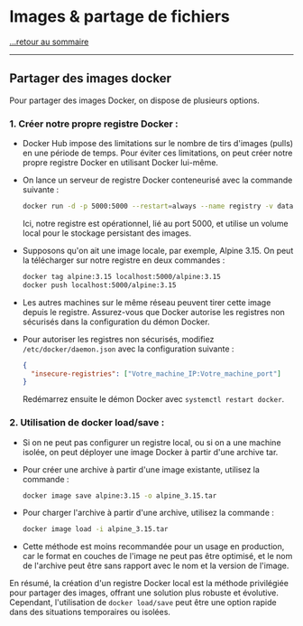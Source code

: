 # Images & partage de fichiers

[...retour au sommaire](../sommaire.md)

---

## Partager des images docker

Pour partager des images Docker, on dispose de plusieurs options.

### 1. **Créer notre propre registre Docker :**

- Docker Hub impose des limitations sur le nombre de tirs d'images (pulls) en une période de temps. Pour éviter ces limitations, on peut créer notre propre registre Docker en utilisant Docker lui-même.

- On lance un serveur de registre Docker conteneurisé avec la commande suivante :

  ```bash
  docker run -d -p 5000:5000 --restart=always --name registry -v data:/var/lib/registry registry:2
  ```

  Ici, notre registre est opérationnel, lié au port 5000, et utilise un volume local pour le stockage persistant des images.

- Supposons qu'on ait une image locale, par exemple, Alpine 3.15. On peut la télécharger sur notre registre en deux commandes :

  ```bash
  docker tag alpine:3.15 localhost:5000/alpine:3.15
  docker push localhost:5000/alpine:3.15
  ```

- Les autres machines sur le même réseau peuvent tirer cette image depuis le registre. Assurez-vous que Docker autorise les registres non sécurisés dans la configuration du démon Docker.

- Pour autoriser les registres non sécurisés, modifiez `/etc/docker/daemon.json` avec la configuration suivante :

  ```json
  {
    "insecure-registries": ["Votre_machine_IP:Votre_machine_port"]
  }
  ```

  Redémarrez ensuite le démon Docker avec `systemctl restart docker`.

### 2. **Utilisation de docker load/save :**

- Si on ne peut pas configurer un registre local, ou si on a une machine isolée, on peut déployer une image Docker à partir d'une archive tar.

- Pour créer une archive à partir d'une image existante, utilisez la commande :

  ```bash
  docker image save alpine:3.15 -o alpine_3.15.tar
  ```

- Pour charger l'archive à partir d'une archive, utilisez la commande :

  ```bash
  docker image load -i alpine_3.15.tar
  ```

- Cette méthode est moins recommandée pour un usage en production, car le format en couches de l'image ne peut pas être optimisé, et le nom de l'archive peut être sans rapport avec le nom et la version de l'image.

En résumé, la création d'un registre Docker local est la méthode privilégiée pour partager des images, offrant une solution plus robuste et évolutive. Cependant, l'utilisation de `docker load/save` peut être une option rapide dans des situations temporaires ou isolées.